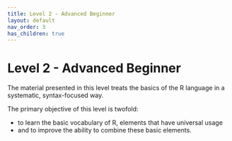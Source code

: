 ```yaml
---
title: Level 2 - Advanced Beginner
layout: default
nav_order: 3
has_children: true
---
```


# Level 2 - Advanced Beginner

The material presented in this level treats the basics of the R language in a systematic, syntax-focused way.

The primary objective of this level is twofold:
- to learn the basic vocabulary of R, elements that have universal usage
- and to improve the ability to combine these basic elements. 



